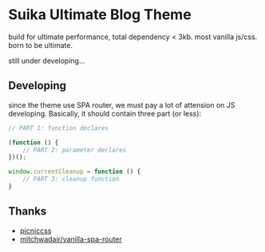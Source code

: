 # Suika Ultimate Blog Theme
build for ultimate performance, total dependency < 3kb. most vanilla js/css. born to be ultimate.

still under developing...

## Developing
since the theme use SPA router, we must pay a lot of attension on JS developing. Basically, it should contain three part (or less):

```js
// PART 1: function declares

(function () {
    // PART 2: parameter declares
})();

window.currentCleanup = function () {
    // PART 3: cleanup function
}
```

## Thanks
+ [picniccss](https://picnicss.com/)
+ [mitchwadair/vanilla-spa-router](https://github.com/mitchwadair/vanilla-spa-router)